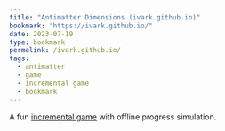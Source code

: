 ```yaml
---
title: "Antimatter Dimensions (ivark.github.io)"
bookmark: "https://ivark.github.io/"
date: 2023-07-19
type: bookmark
permalink: /ivark.github.io/
tags:
  - antimatter
  - game
  - incremental game
  - bookmark
---
```

A fun [incremental game](/incremental-game/) with offline progress simulation.